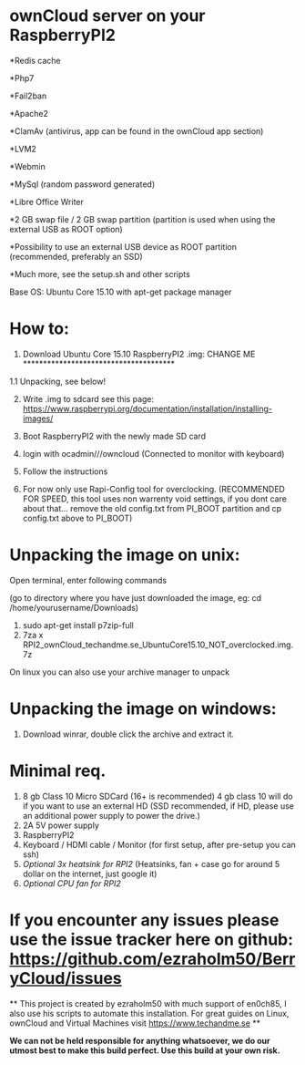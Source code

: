 # ownCloud server on your RaspberryPI2

*Redis cache

*Php7

*Fail2ban

*Apache2

*ClamAv (antivirus, app can be found in the ownCloud app section)

*LVM2

*Webmin

*MySql (random password generated)

*Libre Office Writer

*2 GB swap file / 2 GB swap partition (partition is used when using the external USB as ROOT option)

*Possibility to use an external USB device as ROOT partition (recommended, preferably an SSD)

*Much more, see the setup.sh and other scripts

Base OS: Ubuntu Core 15.10 with apt-get package manager

# How to: 

1. Download Ubuntu Core 15.10 RaspberryPI2 .img: CHANGE ME **************************************

 1.1 Unpacking, see below!

2. Write .img to sdcard see this page: https://www.raspberrypi.org/documentation/installation/installing-images/

3. Boot RaspberryPI2 with the newly made SD card

4. login with ocadmin///owncloud (Connected to monitor with keyboard)

5. Follow the instructions

6. For now only use Rapi-Config tool for overclocking. (RECOMMENDED FOR SPEED, this tool uses non warrenty void settings, if you dont care about that... remove the old config.txt from PI_BOOT partition and cp config.txt above to PI_BOOT)

# Unpacking the image on unix:
Open terminal, enter following commands

(go to directory where you have just downloaded the image, eg: cd /home/yourusername/Downloads)

1. sudo apt-get install p7zip-full
2. 7za x RPI2_ownCloud_techandme.se_UbuntuCore15.10_NOT_overclocked.img.7z

On linux you can also use your archive manager to unpack

# Unpacking the image on windows:
1. Download winrar, double click the archive and extract it.

# Minimal req.
1. 8 gb Class 10 Micro SDCard (16+ is recommended) 4 gb class 10 will do if you want to use an external HD (SSD recommended, if HD, please use an additional power supply to power the drive.)
2. 2A 5V power supply
3. RaspberryPI2
4. Keyboard / HDMI cable / Monitor (for first setup, after pre-setup you can ssh)
5. *Optional 3x heatsink for RPI2* (Heatsinks, fan + case go for around 5 dollar on the internet, just google it)
6. *Optional CPU fan for RPI2*

# If you encounter any issues please use the issue tracker here on github: https://github.com/ezraholm50/BerryCloud/issues

** This project is created by ezraholm50 with much support of en0ch85, I also use his scripts to automate this installation.
For great guides on Linux, ownCloud and Virtual Machines visit https://www.techandme.se **

**We can not be held responsible for anything whatsoever, we do our utmost best to make this build perfect. Use this build at your own risk.**

